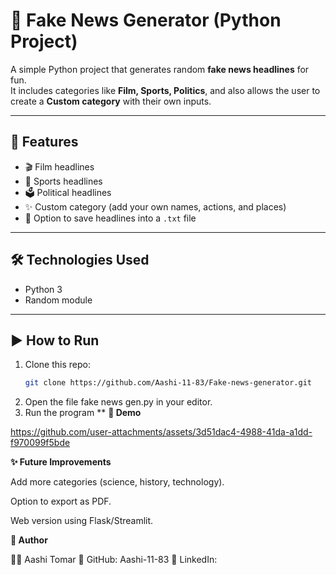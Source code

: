 # 📰 Fake News Generator (Python Project)

A simple Python project that generates random **fake news headlines** for fun.  
It includes categories like **Film, Sports, Politics**, and also allows the user to create a **Custom category** with their own inputs.  

---
## 🚀 Features
- 🎬 Film headlines  
- 🏏 Sports headlines  
- 🗳️ Political headlines  
- ✨ Custom category (add your own names, actions, and places)  
- 💾 Option to save headlines into a `.txt` file  
---

## 🛠️ Technologies Used
- Python 3  
- Random module  

---

## ▶️ How to Run
1. Clone this repo:
   ```bash
   git clone https://github.com/Aashi-11-83/Fake-news-generator.git
2. Open the file fake news gen.py in your editor.
3. Run the program
   **
**📸 Demo**

https://github.com/user-attachments/assets/3d51dac4-4988-41da-a1dd-f970099f5bde

**✨ Future Improvements**

Add more categories (science, history, technology).

Option to export as PDF.

Web version using Flask/Streamlit.

**🙌 Author**

👩‍💻 Aashi Tomar
📌 GitHub: Aashi-11-83
📌 LinkedIn: 
